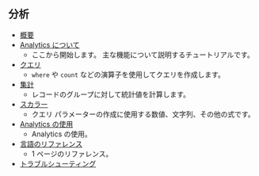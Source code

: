 
## <a name="analytics"></a>分析
* [概要](../articles/application-insights/app-insights-analytics.md)
* [Analytics について](../articles/application-insights/app-insights-analytics-tour.md)
  * ここから開始します。 主な機能について説明するチュートリアルです。
* [クエリ](../articles/application-insights/app-insights-analytics-reference.md)
  * `where` や `count` などの演算子を使用してクエリを作成します。
* [集計](../articles/application-insights/app-insights-analytics-reference.md)
  * レコードのグループに対して統計値を計算します。
* [スカラー](../articles/application-insights/app-insights-analytics-reference.md)
  * クエリ パラメーターの作成に使用する数値、文字列、その他の式です。
* [Analytics の使用](../articles/application-insights/app-insights-analytics-using.md)
  * Analytics の使用。
* [言語のリファレンス](../articles/application-insights/app-insights-analytics-reference.md)
  * 1 ページのリファレンス。
* [トラブルシューティング](../articles/application-insights/app-insights-analytics-troubleshooting.md)

